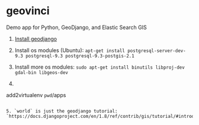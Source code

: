 # geovinci
Demo app for Python, GeoDjango, and Elastic Search GIS

1. [Install geodjango](https://docs.djangoproject.com/en/1.8/ref/contrib/gis/install/)

2. Install os modules (Ubuntu): `apt-get install postgresql-server-dev-9.3 postgresql-9.3 postgresql-9.3-postgis-2.1`

3. Install more os modules: `sudo apt-get install binutils libproj-dev gdal-bin libgeos-dev`

4. ```
add2virtualenv `pwd`/apps
```

5. `world` is just the geodjango tutorial: `https://docs.djangoproject.com/en/1.8/ref/contrib/gis/tutorial/#introduction`

